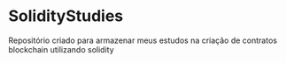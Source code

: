 # SolidityStudies
Repositório criado para armazenar meus estudos na criação de contratos blockchain utilizando solidity
